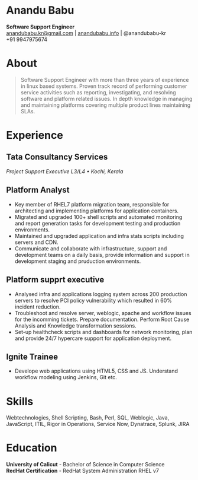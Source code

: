 
# Anandu Babu
**Software Support Engineer** <br/>
anandubabu.kr@gmail.com | [anandubabu.info](https://www.anandubabu.info) | @anandubabu-kr <br/>
+91 9947975674
# About 
> Software Support Engineer with more than three years of experience in linux based systems. Proven track record of performing customer service activities such as reporting, investigating, and resolving software and platform related issues. In depth knowledge in managing and maintaining platforms covering multiple product lines maintaining SLAs.
# Experience
## Tata Consultancy Services
*Project Support Executive L3/L4 • Kochi, Kerala*
## Platform Analyst
- Key member of RHEL7 platform migration team, responsible for architecting and implementing platforms for application containers.
- Migrated and upgraded 100+ shell scripts and automated monitoring and report generation tasks for development testing and production environments.
- Maintained and upgraded application and infra stats scripts including servers and CDN.
- Communicate and collaborate with infrastructure, support and development teams on a daily basis, provide information and support in development staging and pruduction environments.
## Platform supprt executive

- Analysed infra and applications logging system across 200 production servers to resolve PCI policy vulnerability which resulted in 60% incident reduction.
- Troubleshoot and resolve server, weblogic, apache and workflow issues for the incomming tickets. Prepare documentation. Perform Root Cause Analysis and Knowledge transformation sessions.
- Set-up healthcheck scripts and dashboards for network monitoring, plan and provide 24/7 hypercare support for application deployment.
## Ignite Trainee
- Develope web applications using HTML5, CSS and JS. Understand workflow modeling using Jenkins, Git etc.
# Skills
Webtechnologies, Shell Scripting, Bash, Perl, SQL, Weblogic, Java, JavaScript, ITIL, Rigor in Operations, Service Now, Dynatrace, Splunk,
JIRA
# Education
**University of Calicut** - Bachelor of Science in Computer Science <br>
**RedHat Certification** - RedHat System Administration RHEL v7